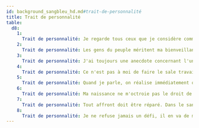 ```yaml
---
id: background_sangbleu_hd.md#trait-de-personnalité
title: Trait de personnalité
table:
  d8:
    1:
      Trait de personnalité: Je regarde tous ceux que je considère comme étant de rang inférieur avec mépris, mais gagnez mon respect, et je vous verrai comme mon pair.
    2:
      Trait de personnalité: Les gens du peuple méritent ma bienveillance.
    3:
      Trait de personnalité: J'ai toujours une anecdote concernant l'un de mes ancêtres appropriée à la situation.
    4:
      Trait de personnalité: Ce n'est pas à moi de faire le sale travail. Il y a bien des gens pour ça.
    5:
      Trait de personnalité: Quand je parle, on réalise immédiatement que je suis d'un rang supérieur.
    6:
      Trait de personnalité: Ma naissance ne m'octroie pas le droit de traiter différemment ceux qui sont au-dessous de moi. Je leur dois le respect.
    7:
      Trait de personnalité: Tout affront doit être réparé. Dans le sang si nécessaire.
    8:
      Trait de personnalité: Je ne refuse jamais un défi, il en va de mon honneur.
---
```


